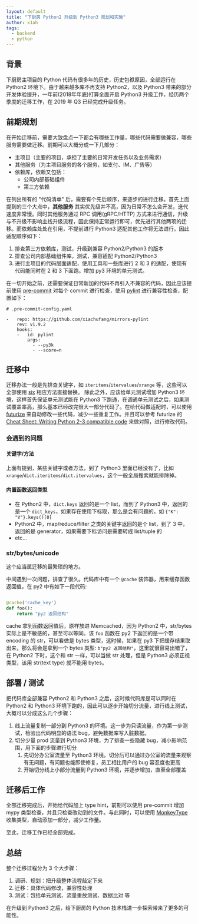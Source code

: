 ```yaml
---
layout: default
title: "下厨房 Python2 升级到 Python3 规划和实施"
author: x1ah
tags:
  - backend
  - python
---
```


## 背景
下厨房主项目的 Python 代码有很多年的历史，历史包袱原因，全部运行在 Python2 环境下。由于越来越多库不再支持 Python2，以及 Python3 带来的部分开发体验提升，一年前(2018年年底)打算全面开启 Python3 升级工作，经历两个季度的迁移工作，在 2019 年 Q3 已经完成升级任务。

## 前期规划

在开始迁移前，需要大致盘点一下都会有哪些工作量，哪些代码需要做兼容，哪些服务需要做迁移。前期可以大概分成一下几部分：

- 主项目（主要的项目，承担了主要的日常开发任务以及业务需求）
- 其他服务（为主项目服务的各个服务，如支付、IM、广告等）
- 依赖库，依赖又包括：
    - 公司内部基础组件
    - 第三方依赖

在列出所有的 "代码清单" 后，需要有个先后顺序，来逐步的进行迁移。首先上面提到的三个大点中，**其他服务** 其实优先级并不高，因为日常不怎么会开发，迭代速度非常慢。同时其他服务通过 RPC 调用(gRPC/HTTP) 方式来进行通信，升级与不升级不影响主线升级流程，因此保持正常运行即可，优先进行其他两项的迁移。而依赖库处处在引用，不提前进行 Python3 适配其他工作将无法进行。因此适配顺序如下：

1. 排查第三方依赖库，测试，升级到兼容 Python2/Python3 的版本
2. 排查公司内部基础组件库，测试，兼容适配 Python2/Python3
3. 进行主项目的代码层面适配，使用工具和一些库进行 2 和 3 的适配，使现有代码能同时在 2 和 3 下面跑。增加 py3 环境的单元测试。

在一切开始之前，还需要保证日常新加的代码不再引入不兼容的代码，因此应该提前使用 [pre-commit](https://pre-commit.com/) 对每个 commit 进行检查，使用 [pylint](https://github.com/pycqa/pylint) 进行兼容性检查，配置如下：

```shell
# .pre-commit-config.yaml

-   repo: https://github.com/xiachufang/mirrors-pylint
    rev: v1.9.2
    hooks:
    -   id: pylint
        args:
          - --py3k
          - --score=n
```

## 迁移中

迁移办法一般是先排查关键字，如 `iteritems`/`itervalues`/`xrange` 等，这些可以全部使用 [six](https://six.readthedocs.io/) 相应方法直接替换。 除此之外，应该给单元测试增加 Python3 环境，这样首先保证单元测试能在 Python3 下跑通，在调通单元测试之后，如果测试覆盖率高，那么基本已经改完很大一部分代码了。在给代码做适配时，可以使用 [futurize](http://python-future.org/index.html) 来自动修改一些代码，减少一些重复工作。并且可以参考 futurize 的 [Cheat Sheet: Writing Python 2-3 compatible code](http://python-future.org/compatible_idioms.html) 来做对照，进行修改代码。


### 会遇到的问题

#### 关键字/方法
上面有提到，某些关键字或者方法，到了 Python3 里面已经没有了，比如 `xrange`/`dict.iteritems`/`dict.itervalues`，这个一般全局搜索就能排除掉。

#### 内置函数返回类型
- 在 Python2 中，`dict.keys` 返回的是一个 list，而到了 Python3 中，返回的是一个 `dict_keys`，如果存在使用下标取，那么是会有问题的。如 `{"K": "V"}.keys()[0]`
- Python2 中，map/reduce/filter 之类的关键字返回的是个 list，到了 3 中，返回的是 generator，如果需要下标访问是需要转成 list/tuple 的
- etc...

### str/bytes/unicode
这个应当属迁移的最繁琐的地方。

中间遇到一次问题，排查了很久。代码库中有一个 `@cache` 装饰器，用来缓存函数返回值，在 py2 中有如下一段代码:

```python

@cache('cache_key')
def foo():
    return "py2 返回结构"
```

cache 拿到函数返回值后，原样放进 Memcached，因为 Python2 中，str/bytes 实际上是不敏感的，甚至可以等同。该 `foo` 函数在 py2 下返回的是一个带 encoding 的 str，可以看做是 bytes 类型，这时候，如果在 py3 下把缓存结果取出来，那么将会是拿到一个 bytes 类型: `b"py2 返回结构"`，这里就很容易出错了，在 Python2 下时，这个和 str 一样，可以当做 str 处理，但是 Python3 必须正视类型，该用 str(text type) 就不能用 bytes。


## 部署 / 测试

把代码库全部兼容 Python2 和 Python3 之后，这时候代码库是可以同时在 Python2 和 Python3 环境下跑的，因此可以逐步开始切分流量，进行线上测试，大概可以分成这么几个步骤：
1. 线上流量复制一部分到 Python3 的环境。这一步为只读流量，作为第一步测试，检验出代码明显的语法 bug，避免数据库写入脏数据。
2. 切分少量 prod 流量到 Python3 环境，为了排查一些隐藏 bug，减小影响范围，用下面的步骤进行切分
    1. 先切分办公室流量至 Python3 环境。切分后可以通过办公室的流量来观察有无问题，有问题也能即使修复，员工相比用户的 bug 容忍度也更高
    2. 开始切分线上小部分流量到 Python3 环境，并逐步增加，直至全部覆盖


## 迁移后工作

全部迁移完成后，开始给代码加上 type hint，前期可以使用 pre-commit 增加 mypy 类型检查，并且只检查改动到的文件。与此同时，可以使用 [MonkeyType](https://github.com/Instagram/MonkeyType) 收集类型，自动添加一部分，减少工作量。

至此，迁移工作已经全部完成。

## 总结

整个迁移过程分为 3 个大步骤：

1. 调研、规划：把升级整体流程敲定下来
2. 迁移：具体代码修改，兼容性处理
3. 测试：包括单元测试、流量重放测试、数据比对 等


在升级到 Python3 之后，给下厨房的 Python 技术栈进一步探索带来了更多的可能性。
